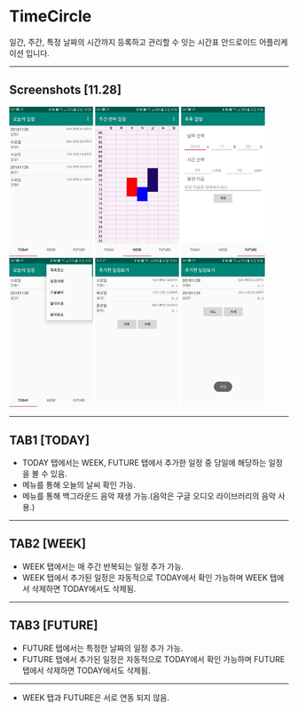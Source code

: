 # TimeCircle

일간, 주간, 특정 날짜의 시간까지 등록하고 관리할 수 잇는 시간표 안드로이드 어플리케이션 입니다.

---
## Screenshots [11.28]

<div>
<img  width = "30%" height = "30%" src="https://github.com/lozenia64/TimeCircle/blob/master/IMG/TAB1.11.28.1.png" />
<img  width = "30%" height = "30%" src="https://github.com/lozenia64/TimeCircle/blob/master/IMG/TAB2.11.28.1.png" />
<img  width = "30%" height = "30%" src="https://github.com/lozenia64/TimeCircle/blob/master/IMG/TAB3.11.28.1.png" />
</div>
<div>
<img  width = "30%" height = "30%" src="https://github.com/lozenia64/TimeCircle/blob/master/IMG/TAB1.11.28.2.png" />
<img  width = "30%" height = "30%" src="https://github.com/lozenia64/TimeCircle/blob/master/IMG/TAB2.11.28.2.png" />
<img  width = "30%" height = "30%" src="https://github.com/lozenia64/TimeCircle/blob/master/IMG/TAB3.11.28.2.png" />
</div>

---
## TAB1 [TODAY]

* TODAY 탭에서는 WEEK, FUTURE 탭에서 추가한 일정 중 당일에 해당하는 일정을 볼 수 있음.
* 메뉴를 통해 오늘의 날씨 확인 가능.
* 메뉴를 통해 백그라운드 음악 재생 가능.(음악은 구글 오디오 라이브러리의 음악 사용.)
---
## TAB2 [WEEK]

* WEEK 탭에서는 매 주간 반복되는 일정 추가 가능.
* WEEK 탭에서 추가된 일정은 자동적으로 TODAY에서 확인 가능하며 WEEK 탭에서 삭제하면 TODAY에서도 삭제됨.

---
## TAB3 [FUTURE]

* FUTURE 탭에서는 특정한 날짜의 일정 추가 가능.
* FUTURE 탭에서 추가된 일정은 자동적으로 TODAY에서 확인 가능하며 FUTURE 탭에서 삭제하면 TODAY에서도 삭제됨.

---
* WEEK 탭과 FUTURE은 서로 연동 되지 않음.
